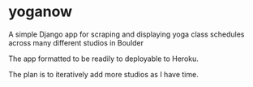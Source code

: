 yoganow
=======

A simple Django app for scraping and displaying yoga class schedules across many different studios in Boulder

The app formatted to be readily to deployable to Heroku.

The plan is to iteratively add more studios as I have time.